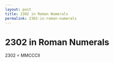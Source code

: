 ```yaml
---
layout: post
title: 2302 in Roman Numerals
permalink: 2302-in-roman-numerals
---
```


# 2302 in Roman Numerals

2302 = MMCCCII

